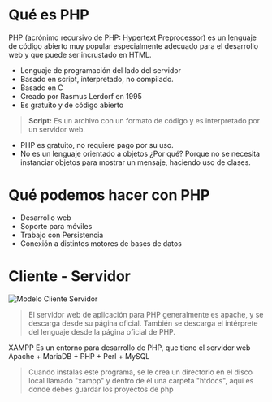 # Qué es PHP

PHP (acrónimo recursivo de PHP: Hypertext Preprocessor) es un lenguaje de código abierto muy popular especialmente adecuado para el desarrollo web y que puede ser incrustado en HTML. 

* Lenguaje de programación del lado del servidor
* Basado en script, interpretado, no compilado.
* Basado en C 
* Creado por Rasmus Lerdorf en 1995
* Es gratuito y de código abierto

>**Script:** Es un archivo con un formato de código y es interpretado por un servidor web.

* PHP es gratuito, no requiere pago por su uso.
* No es un lenguaje orientado a objetos 
  ¿Por qué?
  Porque no se necesita instanciar objetos para mostrar un mensaje, haciendo uso de clases. 

# Qué podemos hacer con PHP
* Desarrollo web
* Soporte para móviles
* Trabajo con Persistencia
* Conexión a distintos motores de bases de datos

# Cliente - Servidor
![Modelo Cliente Servidor](https://www.codejobs.biz/www/lib/files/images/48c2de93fd6ec1a.png)

>El servidor web de aplicación para PHP generalmente es apache, y se descarga desde su página oficial. También se descarga el intérprete del lenguaje desde la página oficial de PHP.

XAMPP Es un entorno para desarrollo de PHP, que tiene el servidor web Apache + MariaDB + PHP + Perl + MySQL

>Cuando instalas este programa, se le crea un directorio en el disco local llamado "xampp" y dentro de él una carpeta "htdocs", aquí es donde debes guardar los proyectos de php

